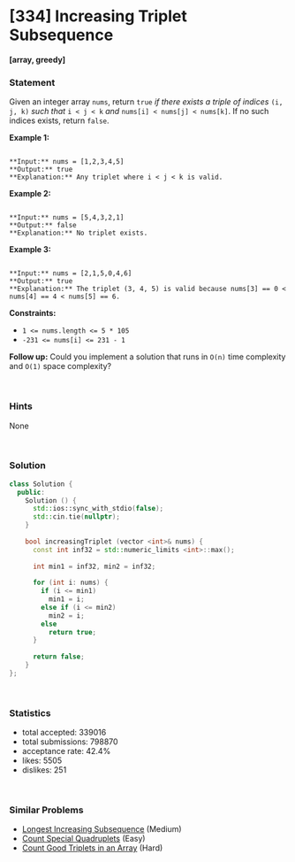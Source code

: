 # [334] Increasing Triplet Subsequence

**[array, greedy]**

### Statement

Given an integer array `nums`, return `true` *if there exists a triple of indices* `(i, j, k)` *such that* `i < j < k` *and* `nums[i] < nums[j] < nums[k]`. If no such indices exists, return `false`.


**Example 1:**

```

**Input:** nums = [1,2,3,4,5]
**Output:** true
**Explanation:** Any triplet where i < j < k is valid.

```

**Example 2:**

```

**Input:** nums = [5,4,3,2,1]
**Output:** false
**Explanation:** No triplet exists.

```

**Example 3:**

```

**Input:** nums = [2,1,5,0,4,6]
**Output:** true
**Explanation:** The triplet (3, 4, 5) is valid because nums[3] == 0 < nums[4] == 4 < nums[5] == 6.

```

**Constraints:**
* `1 <= nums.length <= 5 * 105`
* `-231 <= nums[i] <= 231 - 1`


**Follow up:** Could you implement a solution that runs in `O(n)` time complexity and `O(1)` space complexity?

<br>

### Hints

None

<br>

### Solution

```cpp
class Solution {
  public:
    Solution () {
      std::ios::sync_with_stdio(false);
      std::cin.tie(nullptr);
    }
  
    bool increasingTriplet (vector <int>& nums) {
      const int inf32 = std::numeric_limits <int>::max();
      
      int min1 = inf32, min2 = inf32;
      
      for (int i: nums) {
        if (i <= min1)
          min1 = i;
        else if (i <= min2)
          min2 = i;
        else
          return true;
      }
      
      return false;
    }
};
```

<br>

### Statistics

- total accepted: 339016
- total submissions: 798870
- acceptance rate: 42.4%
- likes: 5505
- dislikes: 251

<br>

### Similar Problems

- [Longest Increasing Subsequence](https://leetcode.com/problems/longest-increasing-subsequence) (Medium)
- [Count Special Quadruplets](https://leetcode.com/problems/count-special-quadruplets) (Easy)
- [Count Good Triplets in an Array](https://leetcode.com/problems/count-good-triplets-in-an-array) (Hard)
